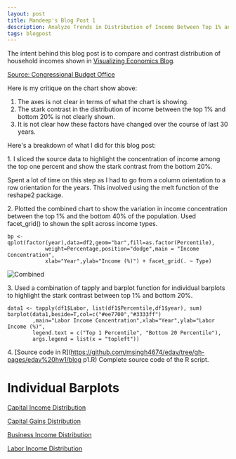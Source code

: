 ```yaml
---
layout: post
title: Mandeep's Blog Post 1
description: Analyze Trends in Distribution of Income Between Top 1% and Bottom 20%
tags: blogpost
---
```


The intent behind this blog post is to compare and contrast distribution of household incomes shown in [Visualizing Economics Blog](http://visualizingeconomics.com/blog?tag=Congressional+Budget+Office).

[Source: Congressional Budget Office](http://www.cbo.gov/publication/43373) 

Here is my critique on the chart show above:

<ol> 
	<li> The axes is not clear in terms of what the chart is showing. </li>
	<li> The stark contrast in the distribution of income between the top 1% and bottom 20% is not clearly shown. </li>
	<li> It is not clear how these factors have changed over the course of last 30 years. </li> 
</ol>

Here's a breakdown of what I did for this blog post:

1\. I sliced the source data to highlight the concentration of income among the top one percent and show the stark contrast from the bottom 20%.

Spent a lot of time on this step as I had to go from a column orientation to a row orientation for the years. This involved using the melt function of the reshape2 package.

2\. Plotted the combined chart to show the variation in income concentration between the top 1% and the bottom 40% of the population. Used facet_grid() to shown the split across income types.
```{r chunkLabel}
bp <- qplot(factor(year),data=df2,geom="bar",fill=as.factor(Percentile),
            weight=Percentage,position="dodge",main = "Income Concentration", 
            xlab="Year",ylab="Income (%)") + facet_grid(. ~ Type)
```
![Combined](https://www.dropbox.com/s/1iunkz3wx4kw326/combined.png)

3\. Used a combination of tapply and barplot function for individual barplots to highlight the stark contrast between top 1% and bottom 20%.
```{r chunkLabel}
data1 <- tapply(df1$Labor, list(df1$Percentile,df1$year), sum)
barplot(data1,beside=T,col=c("#ee7700","#3333ff")
        ,main="Labor Income Concentration",xlab="Year",ylab="Labor Income (%)",
        legend.text = c("Top 1 Percentile", "Bottom 20 Percentile"),
        args.legend = list(x = "topleft"))
```

4\. [Source code in R](https://github.com/msingh4674/edav/tree/gh-pages/edav%20hw1/blog p1.R)  Complete source code of the R script.

# Individual Barplots 

[Capital Income Distribution](https://www.dropbox.com/s/llvdbdrrb94qisb/CapitalIncome.png)

[Capital Gains Distribution](https://www.dropbox.com/s/hh94pne5l4iufkq/CapitalGain.png)

[Business Income Distribution](https://www.dropbox.com/s/ewv2i4kreawjj6l/Business.png)

[Labor Income Distribution](https://www.dropbox.com/s/97aod2juflby55y/Labor.png)







